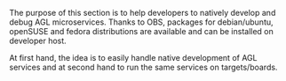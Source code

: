 The purpose of this section is to help developers to natively develop and debug
AGL microservices. Thanks to OBS, packages for debian/ubuntu, openSUSE and
fedora distributions are available and can be installed on developer host.

At first hand, the idea is to easily handle native development of AGL services
and at second hand to run the same services on targets/boards.
